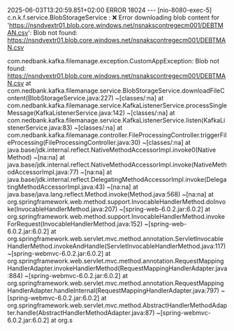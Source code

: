 2025-06-03T13:20:59.851+02:00 ERROR 18024 --- [nio-8080-exec-5] c.n.k.f.service.BlobStorageService       : ❌ Error downloading blob content for 'https://nsndvextr01.blob.core.windows.net/nsnakscontregecm001/DEBTMAN.csv': Blob not found: https://nsndvextr01.blob.core.windows.net/nsnakscontregecm001/DEBTMAN.csv

com.nedbank.kafka.filemanage.exception.CustomAppException: Blob not found: https://nsndvextr01.blob.core.windows.net/nsnakscontregecm001/DEBTMAN.csv
	at com.nedbank.kafka.filemanage.service.BlobStorageService.downloadFileContent(BlobStorageService.java:227) ~[classes/:na]
	at com.nedbank.kafka.filemanage.service.KafkaListenerService.processSingleMessage(KafkaListenerService.java:142) ~[classes/:na]
	at com.nedbank.kafka.filemanage.service.KafkaListenerService.listen(KafkaListenerService.java:83) ~[classes/:na]
	at com.nedbank.kafka.filemanage.controller.FileProcessingController.triggerFileProcessing(FileProcessingController.java:30) ~[classes/:na]
	at java.base/jdk.internal.reflect.NativeMethodAccessorImpl.invoke0(Native Method) ~[na:na]
	at java.base/jdk.internal.reflect.NativeMethodAccessorImpl.invoke(NativeMethodAccessorImpl.java:77) ~[na:na]
	at java.base/jdk.internal.reflect.DelegatingMethodAccessorImpl.invoke(DelegatingMethodAccessorImpl.java:43) ~[na:na]
	at java.base/java.lang.reflect.Method.invoke(Method.java:568) ~[na:na]
	at org.springframework.web.method.support.InvocableHandlerMethod.doInvoke(InvocableHandlerMethod.java:207) ~[spring-web-6.0.2.jar:6.0.2]
	at org.springframework.web.method.support.InvocableHandlerMethod.invokeForRequest(InvocableHandlerMethod.java:152) ~[spring-web-6.0.2.jar:6.0.2]
	at org.springframework.web.servlet.mvc.method.annotation.ServletInvocableHandlerMethod.invokeAndHandle(ServletInvocableHandlerMethod.java:117) ~[spring-webmvc-6.0.2.jar:6.0.2]
	at org.springframework.web.servlet.mvc.method.annotation.RequestMappingHandlerAdapter.invokeHandlerMethod(RequestMappingHandlerAdapter.java:884) ~[spring-webmvc-6.0.2.jar:6.0.2]
	at org.springframework.web.servlet.mvc.method.annotation.RequestMappingHandlerAdapter.handleInternal(RequestMappingHandlerAdapter.java:797) ~[spring-webmvc-6.0.2.jar:6.0.2]
	at org.springframework.web.servlet.mvc.method.AbstractHandlerMethodAdapter.handle(AbstractHandlerMethodAdapter.java:87) ~[spring-webmvc-6.0.2.jar:6.0.2]
	at org.s
